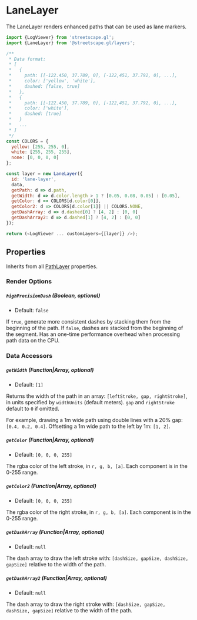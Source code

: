# LaneLayer

The LaneLayer renders enhanced paths that can be used as lane markers.

```js
import {LogViewer} from 'streetscape.gl';
import {LaneLayer} from '@streetscape.gl/layers';

/**
 * Data format:
 * [
 *   {
 *     path: [[-122.450, 37.789, 0], [-122,451, 37.792, 0], ...],
 *     color: ['yellow', 'white'],
 *     dashed: [false, true]
 *   },
 *   {
 *     path: [[-122.450, 37.789, 0], [-122,451, 37.792, 0], ...],
 *     color: ['white'],
 *     dashed: [true]
 *   }
 *   ...
 * ]
 */
const COLORS = {
  yellow: [255, 255, 0],
  white: [255, 255, 255],
  none: [0, 0, 0, 0]
};

const layer = new LaneLayer({
  id: 'lane-layer',
  data,
  getPath: d => d.path,
  getWidth: d => d.color.length > 1 ? [0.05, 0.08, 0.05] : [0.05],
  getColor: d => COLORS[d.color[0]],
  getColor2: d => COLORS[d.color[1]] || COLORS.NONE,
  getDashArray: d => d.dashed[0] ? [4, 2] : [0, 0]
  getDashArray2: d => d.dashed[1] ? [4, 2] : [0, 0]
});

return (<LogViewer ... customLayers={[layer]} />);
```

## Properties

Inherits from all
[PathLayer](https://deck.gl/#/documentation/deckgl-api-reference/layers/path-layer) properties.

### Render Options

##### `highPrecisionDash` (Boolean, optional)

- Default: `false`

If `true`, generate more consistent dashes by stacking them from the beginning of the path. If
`false`, dashes are stacked from the beginning of the segment. Has an one-time performance overhead
when processing path data on the CPU.

### Data Accessors

##### `getWidth` (Function|Array, optional)

- Default: `[1]`

Returns the width of the path in an array: `[leftStroke, gap, rightStroke]`, in units specified by
`widthUnits` (default meters). `gap` and `rightStroke` default to `0` if omitted.

For example, drawing a 1m wide path using double lines with a 20% gap: `[0.4, 0.2, 0.4]`. Offsetting
a 1m wide path to the left by 1m: `[1, 2]`.

##### `getColor` (Function|Array, optional)

- Default: `[0, 0, 0, 255]`

The rgba color of the left stroke, in `r, g, b, [a]`. Each component is in the 0-255 range.

##### `getColor2` (Function|Array, optional)

- Default: `[0, 0, 0, 255]`

The rgba color of the right stroke, in `r, g, b, [a]`. Each component is in the 0-255 range.

##### `getDashArray` (Function|Array, optional)

- Default: `null`

The dash array to draw the left stroke with: `[dashSize, gapSize, dashSize, gapSize]` relative to
the width of the path.

##### `getDashArray2` (Function|Array, optional)

- Default: `null`

The dash array to draw the right stroke with: `[dashSize, gapSize, dashSize, gapSize]` relative to
the width of the path.
